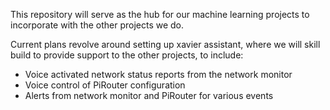 This repository will serve as the hub for our machine learning projects to incorporate with the other projects we do.

Current plans revolve around setting up xavier assistant, where we will skill build to provide support to the other projects, to include:

- Voice activated network status reports from the network monitor
- Voice control of PiRouter configuration
- Alerts from network monitor and PiRouter for various events
